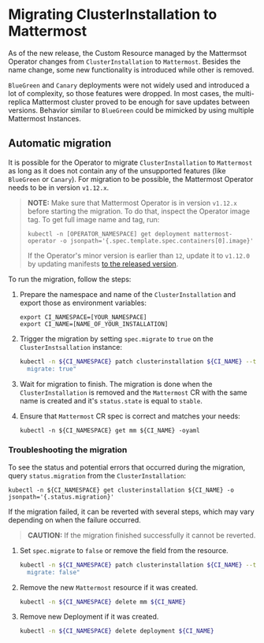 # Migrating ClusterInstallation to Mattermost

As of the new release, the Custom Resource managed by the Mattermsot Operator changes from `ClusterInstallation` to `Mattermost`.
Besides the name change, some new functionality is introduced while other is removed.

`BlueGreen` and `Canary` deployments were not widely used and introduced a lot of complexity, so those features were dropped. In most cases, the multi-replica Mattermost cluster proved to be enough for save updates between versions.
Behavior similar to `BlueGreen` could be mimicked by using multiple Mattermost Instances.

## Automatic migration
It is possible for the Operator to migrate `ClusterInstallation` to `Mattermost` as long as it does not contain any of the unsupported features (like `BlueGreen` or `Canary`).
For migration to be possible, the Mattermost Operator needs to be in version `v1.12.x`.

> **NOTE:** Make sure that Mattermost Operator is in version `v1.12.x` before starting the migration.
> To do that, inspect the Operator image tag. To get full image name and tag, run:
> ```
> kubectl -n [OPERATOR_NAMESPACE] get deployment mattermost-operator -o jsonpath='{.spec.template.spec.containers[0].image}'
> ```
> If the Operator's minor version is earlier than `12`, update it to `v1.12.0` by updating manifests [to the released version](https://raw.githubusercontent.com/mattermost/mattermost-operator/v1.12.0/docs/mattermost-operator/mattermost-operator.yaml). 

To run the migration, follow the steps:

1. Prepare the namespace and name of the `ClusterInstallation` and export those as environment variables:
    ```
    export CI_NAMESPACE=[YOUR_NAMESPACE]
    export CI_NAME=[NAME_OF_YOUR_INSTALLATION]
    ```

1. Trigger the migration by setting `spec.migrate` to `true` on the `ClusterInstsallation` instance:
    ```bash
    kubectl -n ${CI_NAMESPACE} patch clusterinstallation ${CI_NAME} --type merge --patch "spec:
      migrate: true"
    ```

1. Wait for migration to finish. The migration is done when the `ClusterInstallation` is removed and the `Mattermost` CR with the same name is created and it's `status.state` is equal to `stable`.

3. Ensure that `Mattermost` CR spec is correct and matches your needs:
    ```
    kubectl -n ${CI_NAMESPACE} get mm ${CI_NAME} -oyaml
    ```


### Troubleshooting the migration

To see the status and potential errors that occurred during the migration, query `status.migration` from the `ClusterInstallation`:
```
kubectl -n ${CI_NAMESPACE} get clusterinstallation ${CI_NAME} -o jsonpath='{.status.migration}'
```

If the migration failed, it can be reverted with several steps, which may vary depending on when the failure occurred.
> **CAUTION:** If the migration finished successfully it cannot be reverted.

1. Set `spec.migrate` to `false` or remove the field from the resource.
    ```bash
    kubectl -n ${CI_NAMESPACE} patch clusterinstallation ${CI_NAME} --type merge --patch "spec:
      migrate: false"
    ```

2. Remove the new `Mattermost` resource if it was created.
    ```bash
    kubectl -n ${CI_NAMESPACE} delete mm ${CI_NAME}
    ```

3. Remove new Deployment if it was created.
    ```bash
    kubectl -n ${CI_NAMESPACE} delete deployment ${CI_NAME}
    ```
